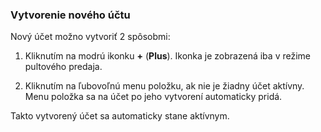 ### Vytvorenie nového účtu

Nový účet možno vytvoriť 2 spôsobmi:

1. Kliknutím na modrú ikonku **+** \(**Plus**\). Ikonka je zobrazená iba v režime pultového predaja.

2. Kliknutím na ľubovoľnú menu položku, ak nie je žiadny účet aktívny. Menu položka sa na účet po jeho vytvorení automaticky pridá.


Takto vytvorený účet sa automaticky stane aktívnym.



